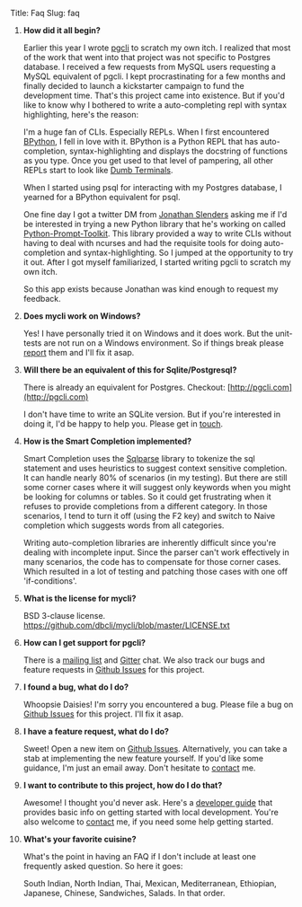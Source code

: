 Title: Faq
Slug: faq

1. **How did it all begin?**

    Earlier this year I wrote [pgcli](http://pgcli.com) to scratch my own itch.
    I realized that most of the work that went into that project was not
    specific to Postgres database. I received a few requests from MySQL users
    requesting a MySQL equivalent of pgcli. I kept procrastinating for a few
    months and finally decided to launch a kickstarter campaign to fund the
    development time. That's this project came into existence. But if you'd
    like to know why I bothered to write a auto-completing repl with syntax
    highlighting, here's the reason:

    I'm a huge fan of CLIs. Especially REPLs. When I first encountered
    [BPython](http://www.bpython-interpreter.org/), I fell in love with it.
    BPython is a Python REPL that has auto-completion, syntax-highlighting and
    displays the docstring of functions as you type. Once you get used to that
    level of pampering, all other REPLs start to look like [Dumb
    Terminals](http://en.wikipedia.org/wiki/Computer_terminal#Dumb_terminals). 

    When I started using psql for interacting with my Postgres database, I
    yearned for a BPython equivalent for psql. 

    One fine day I got a twitter DM from [Jonathan
    Slenders](https://github.com/jonathanslenders) asking me if I'd be
    interested in trying a new Python library that he's working on called
    [Python-Prompt-Toolkit](https://github.com/jonathanslenders/python-prompt-toolkit).
    This library provided a way to write CLIs without having to deal with
    ncurses and had the requisite tools for doing auto-completion and
    syntax-highlighting. So I jumped at the opportunity to try it out. After I
    got myself familiarized, I started writing pgcli to scratch my own itch. 
   
    So this app exists because Jonathan was kind enough to request my feedback. 

1. **Does mycli work on Windows?**

    Yes! I have personally tried it on Windows and it does work. But the
    unit-tests are not run on a Windows environment. So if things break please
    [report](https://github.com/dbcli/mycli/issues) them and I'll fix it asap.

1. **Will there be an equivalent of this for Sqlite/Postgresql?**
   
    There is already an equivalent for Postgres. Checkout: [http://pgcli.com](http://pgcli.com)
    
    I don't have time to write an SQLite version. But if you're
    interested in doing it, I'd be happy to help you. Please get in [touch]({filename}/pages/6.about.md).

1. **How is the Smart Completion implemented?**

    Smart Completion uses the [Sqlparse](https://pypi.python.org/pypi/sqlparse)
    library to tokenize the sql statement and uses heuristics to suggest
    context sensitive completion. It can handle nearly 80% of scenarios (in my
    testing). But there are still some corner cases where it will suggest only
    keywords when you might be looking for columns or tables. So it could get
    frustrating when it refuses to provide completions from a different
    category. In those scenarios, I tend to turn it off (using the F2 key) and
    switch to Naive completion which suggests words from all categories.

    Writing auto-completion libraries are inherently difficult since you're
    dealing with incomplete input. Since the parser can't work effectively in
    many scenarios, the code has to compensate for those corner cases. Which
    resulted in a lot of testing and patching those cases with one off
    'if-conditions'. 

1. **What is the license for mycli?**

    BSD 3-clause license. https://github.com/dbcli/mycli/blob/master/LICENSE.txt
   
1. **How can I get support for pgcli?**

    There is a [mailing list](https://groups.google.com/forum/#!forum/mycli-users) 
    and [Gitter](https://gitter.im/dbcli/mycli) chat. We also track our bugs
    and feature requests in [Github Issues] for this project. 

1. **I found a bug, what do I do?** 

    Whoopsie Daisies! I'm sorry you encountered a bug. Please file a bug on
    [Github Issues] for this project. I'll fix it asap.

1. **I have a feature request, what do I do?** 

    Sweet! Open a new item on [Github Issues]. Alternatively, you can take a stab
    at implementing the new feature yourself. If you'd like some guidance, I'm
    just an email away. Don't hesitate to [contact] me.

1. **I want to contribute to this project, how do I do that?** 

    Awesome! I thought you'd never ask. Here's a [developer
    guide]({filename}/pages/develop.md) that provides basic info on getting
    started with local development. You're also welcome to [contact] me, if you
    need some help getting started.
    
1. **What's your favorite cuisine?** 

    What's the point in having an FAQ if I don't include at least one frequently
    asked question. So here it goes: 

    South Indian, North Indian, Thai, Mexican, Mediterranean, Ethiopian,
    Japanese, Chinese, Sandwiches, Salads. In that order. 

[contact]: {filename}/pages/6.about.md
[Github Issues]: https://github.com/dbcli/mycli/issues

